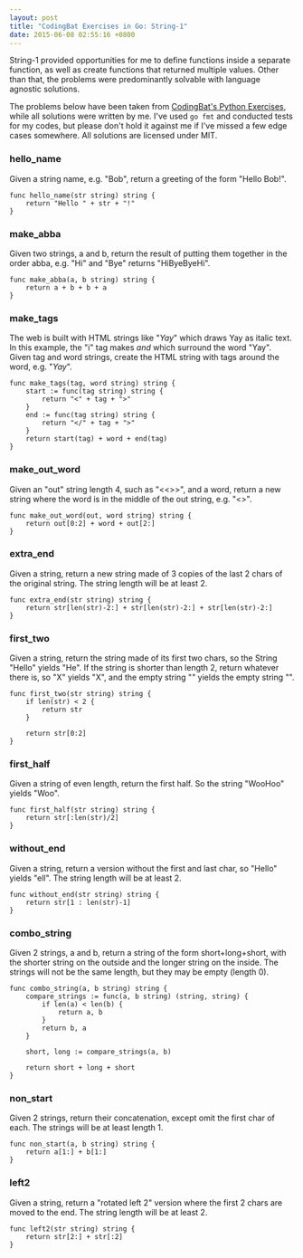 ```yaml
---
layout: post
title: "CodingBat Exercises in Go: String-1"
date: 2015-06-08 02:55:16 +0800
--- 
```

String-1 provided opportunities for me to define functions inside a separate function, as well as create functions that returned multiple values. Other than that, the problems were predominantly solvable with language agnostic solutions. 

The problems below have been taken from [CodingBat's Python Exercises](http://codingbat.com/python), while all solutions were written by me. I've used `go fmt` and conducted tests for my codes, but please don't hold it against me if I've missed a few edge cases somewhere. All solutions are licensed under MIT.

### hello_name ###
Given a string name, e.g. "Bob", return a greeting of the form "Hello Bob!".

```
func hello_name(str string) string {
    return "Hello " + str + "!"
}
```

### make_abba ###
Given two strings, a and b, return the result of putting them together in the order abba, e.g. "Hi" and "Bye" returns "HiByeByeHi".

```
func make_abba(a, b string) string {
    return a + b + b + a
}
```


### make_tags ###
The web is built with HTML strings like "<i>Yay</i>" which draws Yay as italic text. In this example, the "i" tag makes <i> and </i> which surround the word "Yay". Given tag and word strings, create the HTML string with tags around the word, e.g. "<i>Yay</i>".

```
func make_tags(tag, word string) string {
    start := func(tag string) string {
        return "<" + tag + ">"
    }
    end := func(tag string) string {
        return "</" + tag + ">"
    }
    return start(tag) + word + end(tag)
}
```


<h3> make_out_word </h3>
Given an "out" string length 4, such as "<<>>", and a word, return a new string where the word is in the middle of the out string, e.g. "<<word>>".

```
func make_out_word(out, word string) string {
    return out[0:2] + word + out[2:]
}
```

### extra_end ###
Given a string, return a new string made of 3 copies of the last 2 chars of the original string. The string length will be at least 2.

```
func extra_end(str string) string {
    return str[len(str)-2:] + str[len(str)-2:] + str[len(str)-2:]
}
```

### first_two ###
Given a string, return the string made of its first two chars, so the String "Hello" yields "He". If the string is shorter than length 2, return whatever there is, so "X" yields "X", and the empty string "" yields the empty string "".

```
func first_two(str string) string {
    if len(str) < 2 {
        return str
    }

    return str[0:2]
}
```

### first_half ###
Given a string of even length, return the first half. So the string "WooHoo" yields "Woo".

```
func first_half(str string) string {
    return str[:len(str)/2]
}
```

### without_end ###
Given a string, return a version without the first and last char, so "Hello" yields "ell". The string length will be at least 2.

```
func without_end(str string) string {
    return str[1 : len(str)-1]
}
```

### combo_string ###
Given 2 strings, a and b, return a string of the form short+long+short, with the shorter string on the outside and the longer string on the inside. The strings will not be the same length, but they may be empty (length 0).

```
func combo_string(a, b string) string {
    compare_strings := func(a, b string) (string, string) {
        if len(a) < len(b) {
            return a, b
        }
        return b, a
    }

    short, long := compare_strings(a, b)

    return short + long + short
}
```

### non_start ###
Given 2 strings, return their concatenation, except omit the first char of each. The strings will be at least length 1.

```
func non_start(a, b string) string {
    return a[1:] + b[1:]
}
```

### left2 ###
Given a string, return a "rotated left 2" version where the first 2 chars are moved to the end. The string length will be at least 2.

```
func left2(str string) string {
    return str[2:] + str[:2]
}
```